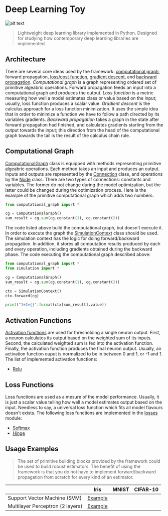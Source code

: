 # Deep Learning Toy

![alt text](../master/logo.jpg)

> Lightweight deep learning library implemented in Python. Designed for studying how contemporary deep learning libraries are implemented.

## Architecture
There are several core ideas used by the framework: [computational graph](http://colah.github.io/posts/2015-08-Backprop/), forward propagation, [loss/cost function](https://en.wikipedia.org/wiki/Loss_function), [gradient descent](https://en.wikipedia.org/wiki/Gradient_descent), and [backward propagation](http://neuralnetworksanddeeplearning.com/chap2.html).
*Computational graph* is a graph representing ordered set of primitive algeabric operations. Forward propagation feeds an input into a computational graph and produces the output. *Loss function* is a metric measuring how well a model estimates class or value based on the input; usually, loss function produces a scalar value. *Gradient descent* is the calculus approach for a loss function minimization. It uses the simple idea that in order to minimize a function we have to follow a path directed by its variables gradients. *Backward propagation* takes a graph in the state after forward propagation had finished, and calculates gradients starting from the output towards the input; this direction from the head of the computational graph towards the tail is the result of the calculus chain rule.

## Computational Graph
[ComputationalGraph](../master/src/core/computational_graph.py) class is equipped with methods representing primitive algeabric operations. Each method takes an input and produces an output. Inputs and outputs are represented by the [Connection](../master/src/core/nodes.py) class, and operations by the [Node](../master/scr/core/nodes.py) class. There are two types of connections: constants and variables. The former do not change during the model optimization, but the latter could be changed during the optimization process. Here is the example of the primitive computational graph which adds two numbers:

```python
from computational_graph import *

cg = ComputationalGraph()
sum_result = cg.sum(cg.constant(1), cg.constant(2))
```
The code listed above build the computational graph, but doesn't execute it. In order to execute the graph the [SimulationContext](../master/src/core/simulation.py) class should be used. The simulation context has the logic for doing forward/backward propagation. In addition, it stores all computation results produced by each and every operation, including gradients obtained during the backward phase. The code executing the computational graph described above:

```python
from computational_graph import *
from simulation import *

cg = ComputationalGraph()
sum_result = cg.sum(cg.constant(1), cg.constant(2))

ctx = SimulationContext()
ctx.forward(cg)

print("1+2={}".format(ctx[sum_result].value))
```
## Activation Functions
[Activation functions](https://en.wikipedia.org/wiki/Activation_function) are used for thresholding a single neuron output. First, a neuron calculates its output based on the weighted sum of its inputs. Second, the calculated weighted sum is fed into the activation function. Finally, the activation function produces the final neuron output. Usually, an activation function ouput is normalized to be in between 0 and 1, or -1 and 1. The list of implemented activation functions:

* [Relu](..master/serc/core/activations.py)

## Loss Functions
Loss functions are used as a mesure of the model performance. Usually, it is just a scalar value telling how well a model estimates output based on the input. Needless to say, a universal loss function which fits all model flavours doesn't exists. The following loss functions are implemented in the [losses](../master/src/core/losses.py) module:

* [Softmax](https://en.wikipedia.org/wiki/Softmax_function)
* [Hinge](https://en.wikipedia.org/wiki/Hinge_loss)

## Usage Examples

> The set of primitive building blocks provided by the framework could be used to build robust estimators. The benefit of using the framework is that you do not have to implement forward/backward propagation from scratch for every kind of an estimator.

| | Iris | MNIST | CIFAR-10
--- | --- | --- | ---
| Support Vector Machine (SVM)| [Example](../master/src/examples/iris_svm_classification.ipynb) | |
| Multilayer Perceptron (2 layers)| [Example](../master/src/examples/iris_2_layer_neural_network_classification.ipynb) | |
